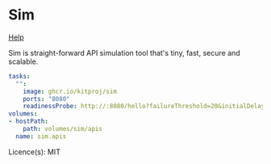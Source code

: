 # Sim

[Help](https://github.com/kitproj/sim)

Sim is straight-forward API simulation tool that's tiny, fast, secure and scalable.

```yaml
tasks:
  "":
    image: ghcr.io/kitproj/sim
    ports: "8080"
    readinessProbe: http://:8080/hello?failureThreshold=20&initialDelay=5s&period=5s&successThreshold=1
volumes:
- hostPath:
    path: volumes/sim/apis
  name: sim.apis
```

Licence(s): MIT

